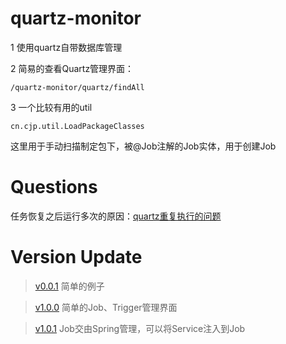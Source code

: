 # quartz-monitor

1 使用quartz自带数据库管理

2 简易的查看Quartz管理界面：

	/quartz-monitor/quartz/findAll
	
3 一个比较有用的util

	cn.cjp.util.LoadPackageClasses
这里用于手动扫描制定包下，被@Job注解的Job实体，用于创建Job

	
# Questions

任务恢复之后运行多次的原因：[quartz重复执行的问题](https://github.com/JPCui/quartz-monitor/issues/1)

# Version Update

> [v0.0.1](https://github.com/JPCui/quartz-monitor/tree/v0.0.1) 简单的例子

> [v1.0.0](https://github.com/JPCui/quartz-monitor/tree/v1.0.0) 简单的Job、Trigger管理界面

> [v1.0.1](https://github.com/JPCui/quartz-monitor/tree/v1.0.1) Job交由Spring管理，可以将Service注入到Job
	
	
